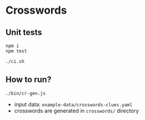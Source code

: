 # Crosswords

## Unit tests

```
npm i
npm test

./ci.sh
```

## How to run?

```
./bin/cr-gen.js
```

* input data: `example-data/crosswords-clues.yaml`
* crosswords are generated in `crosswords/` directory
